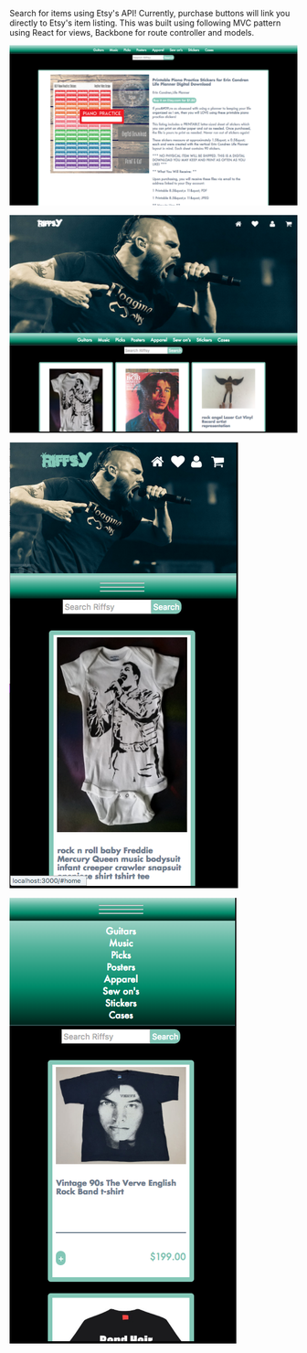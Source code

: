
Search for items using Etsy's API!  Currently, purchase buttons will link you directly to Etsy's item listing.  This was built using following MVC pattern using React for views, Backbone for route controller and models.

![Picture](https://github.com/TxsAdamWest/etsyReact/blob/master/RiffsySS/ss3.png)

![Picture](https://github.com/TxsAdamWest/etsyReact/blob/master/RiffsySS/ss4.png)

![Picture](https://github.com/TxsAdamWest/etsyReact/blob/master/RiffsySS/ss1.png)

![Picture](https://github.com/TxsAdamWest/etsyReact/blob/master/RiffsySS/ss2.png)


